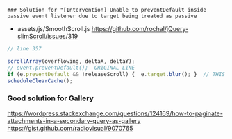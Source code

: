     ### Solution for "[Intervention] Unable to preventDefault inside passive event listener due to target being treated as passive
* assets/js/SmoothScroll.js
<https://github.com/rochal/jQuery-slimScroll/issues/319>
```js
// line 357

scrollArray(overflowing, deltaX, deltaY);
// event.preventDefault();  ORIGINAL LINE
if (e.preventDefault && !releaseScroll) {  e.target.blur(); }  // THIS LINE FIXES A BUG
scheduleClearCache();
```


### Good solution for Gallery
<https://wordpress.stackexchange.com/questions/124169/how-to-paginate-attachments-in-a-secondary-query-as-gallery>
<https://gist.github.com/radiovisual/9070765>